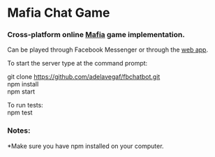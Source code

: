 # Mafia Chat Game 

### Cross-platform online [Mafia](https://en.wikipedia.org/wiki/Mafia_(party_game)) game implementation.

Can be played through Facebook Messenger or through the [web app](mafiachatgame.heroku.com). 

To start the server type at the command prompt:  
  
git clone https://github.com/adelavegaf/fbchatbot.git  
npm install  
npm start  
  
To run tests:  
npm test  
  
### Notes:  
  *Make sure you have npm installed on your computer.  
